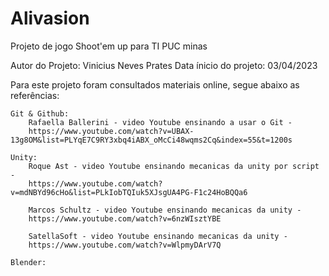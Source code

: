 # Alivasion
Projeto de jogo Shoot'em up para TI PUC minas

Autor do Projeto: Vinicius Neves Prates
Data ínicio do projeto: 03/04/2023

Para este projeto foram consultados materiais online, segue abaixo as referências:

    Git & Github:
        Rafaella Ballerini - video Youtube ensinando a usar o Git - 
        https://www.youtube.com/watch?v=UBAX-13g8OM&list=PLYqE7C9RY3xbq4iABX_oMcCi48wqms2Cq&index=55&t=1200s

    Unity:
        Roque Ast - video Youtube ensinando mecanicas da unity por script -
        https://www.youtube.com/watch?v=mdNBYd96cHo&list=PLkIobTQIuk5XJsgUA4PG-F1c24HoBQQa6

        Marcos Schultz - video Youtube ensinando mecanicas da unity - 
        https://www.youtube.com/watch?v=6nzWIsztYBE

        SatellaSoft - video Youtube ensinando mecanicas da unity - 
        https://www.youtube.com/watch?v=WlpmyDArV7Q

    Blender:

